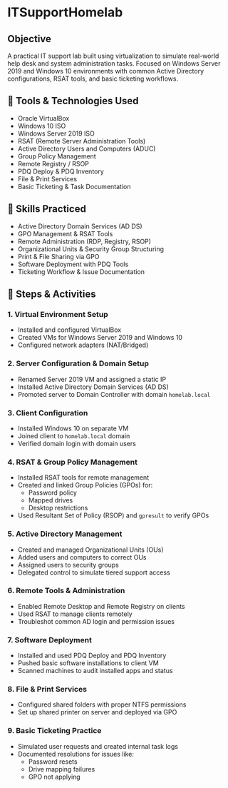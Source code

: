 # ITSupportHomelab
## Objective
A practical IT support lab built using virtualization to simulate real-world help desk and system administration tasks. Focused on Windows Server 2019 and Windows 10 environments with common Active Directory configurations, RSAT tools, and basic ticketing workflows.

## 🔧 Tools & Technologies Used
- Oracle VirtualBox
- Windows 10 ISO
- Windows Server 2019 ISO
- RSAT (Remote Server Administration Tools)
- Active Directory Users and Computers (ADUC)
- Group Policy Management
- Remote Registry / RSOP
- PDQ Deploy & PDQ Inventory
- File & Print Services
- Basic Ticketing & Task Documentation
  
## 🧠 Skills Practiced
- Active Directory Domain Services (AD DS)
- GPO Management & RSAT Tools
- Remote Administration (RDP, Registry, RSOP)
- Organizational Units & Security Group Structuring
- Print & File Sharing via GPO
- Software Deployment with PDQ Tools
- Ticketing Workflow & Issue Documentation

## 🧩 Steps & Activities

### 1. Virtual Environment Setup
- Installed and configured VirtualBox
- Created VMs for Windows Server 2019 and Windows 10
- Configured network adapters (NAT/Bridged)

### 2. Server Configuration & Domain Setup
- Renamed Server 2019 VM and assigned a static IP
- Installed Active Directory Domain Services (AD DS)
- Promoted server to Domain Controller with domain `homelab.local`

### 3. Client Configuration
- Installed Windows 10 on separate VM
- Joined client to `homelab.local` domain
- Verified domain login with domain users

### 4. RSAT & Group Policy Management
- Installed RSAT tools for remote management
- Created and linked Group Policies (GPOs) for:
  - Password policy
  - Mapped drives
  - Desktop restrictions
- Used Resultant Set of Policy (RSOP) and `gpresult` to verify GPOs

### 5. Active Directory Management
- Created and managed Organizational Units (OUs)
- Added users and computers to correct OUs
- Assigned users to security groups
- Delegated control to simulate tiered support access

### 6. Remote Tools & Administration
- Enabled Remote Desktop and Remote Registry on clients
- Used RSAT to manage clients remotely
- Troubleshot common AD login and permission issues

### 7. Software Deployment
- Installed and used PDQ Deploy and PDQ Inventory
- Pushed basic software installations to client VM
- Scanned machines to audit installed apps and status

### 8. File & Print Services
- Configured shared folders with proper NTFS permissions
- Set up shared printer on server and deployed via GPO

### 9. Basic Ticketing Practice
- Simulated user requests and created internal task logs
- Documented resolutions for issues like:
  - Password resets
  - Drive mapping failures
  - GPO not applying

